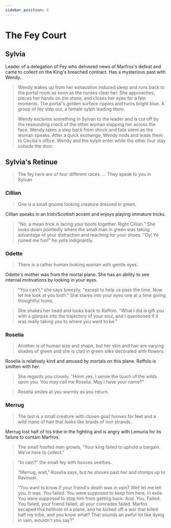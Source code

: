```yaml
---
sidebar_position: 4
---
```


# The Fey Court

## Sylvia
Leader of a delegation of Fey who delivered news of Marfros's defeat and came to collect on the King's breached contract. Has a mysterious past with Wendy.

> Wendy wakes up from her exhaustion induced sleep and runs back to the portal room as soon as the nurses clear her. She approaches, places her hands on the stone, and closes her eyes for a few moments. The portal's golden surface ripples and turns bright blue. A group of fey step out, a female sylph leading them.
> 
> Wendy exclaims something in Sylvan to the leader and is cut off by the resounding *crack* of the other woman slapping her across the face. Wendy takes a step back from shock and falls silent as the woman speaks. After a quick exchange, Wendy nods and leads them to Cecilia's office. Wendy and the sylph enter while the other four stay outside the door.

## Sylvia's Retinue
> The fey here are of four different races. ... They speak to you in Sylvan

### Cillian
> One is a small gnome looking creature dressed in green.

Cillian speaks in an Irish/Scottish accent and enjoys playing immature tricks.

> "No, a mean trick is lacing your boots together. Right Cillian." She looks down pointedly where the small man in green was taking advantage of your distraction and reaching for your shoes. "Oy! Ye ruined me fun!" he yells indignantly.

### Odette
> There is a rather human looking woman with gentle eyes.

Odette's mother was from the mortal plane. She has an ability to see internal motivations by looking in your eyes.

> "You can't," she says breezily, "except to help us pass the time. Now let me look at you both." She stares into your eyes one at a time giving thoughtful hums.

> She shakes her head and looks back to Raffolo. "What I did is gift you with a glimpse into the trajectory of your soul, and I questioned if it was really taking you to where you want to be."

### Roselia
> Another is of human size and shape, but her skin and hair are varying shades of green and she is clad in green silks decorated with flowers.

Roselia is relatively kind and amused by mortals on this plane. Raffolo is smitten with her.

> She regards you closely. "Hmm yes, I sense the touch of the wilds upon you. You may call me Roselia. May I have your name?"

> Roselia smiles at you warmly as you return.

### Merrug
> The last is a small creature with cloven goat hooves for feet and a wild mane of hair that looks like braids of iron strands. 

Merrug lost half of his tribe in the fighting and is angry with Lemuria for its failure to contain Marfros.

> The small hoofed man growls, "Your king failed to uphold a bargain. We're here to collect."

> "In vain?" the small fey with hooves seethes.
>
> "Merrug, wait," Roselia says, but he shoves past her and stomps up to Ravinust.
> 
> "You want to know if your friend's death was in vain? Well let me tell you. It was. You failed. You were supposed to keep him here, in exile. You were supposed to stop him from getting back. And. You. Failed. You failed, your friend failed, all your comrades failed. Marfos escaped this hellhole of a plane, and he kicked off a war that killed half my tribe, and you know what? That sounds an awful lot like dying in vain, wouldn't you say?"
